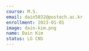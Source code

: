 ```yaml
---
course: M.S.
email: dain5832@postech.ac.kr
enrollment: 2023-01-01
image: dain-kim.png
name: Dain Kim
status: LG CNS
---
```

